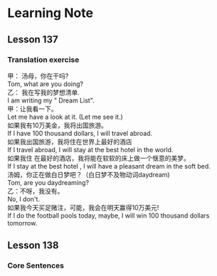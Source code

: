 # Learning Note

## Lesson 137

### Translation exercise

 甲： 汤母，你在干吗?  
Tom, what are you doing?  
乙： 我在写我的梦想清单.  
I am writing my " Dream List".  
甲：让我看一下。  
Let me have a  look at  it. (Let me see it.)  
如果我有10万美金，我将出国旅游。  
If I have 100 thousand dollars, I will travel abroad.  
如果我出国旅游，我将住在世界上最好的酒店  
If I travel abroad, I will stay at the best hotel in the world.  
如果我住 在最好的酒店，我将能在软软的床上做一个惬意的美梦。  
If I stay at the best hotel , I will have a pleasant dream in the soft bed.  
汤姆，你正在做白日梦吧？（白日梦不及物动词daydream)  
Tom, are you daydreaming?  
乙：不呀，我没有。  
No, I don't.  
如果我今天买足赌注，可能，我会在明天赢得10万美元!  
If I do the football pools today, maybe, I will win 100 thousand dollars  tomorrow.

## Lesson 138

### Core Sentences

